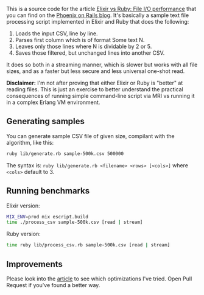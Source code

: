 This is a source code for the article [Elixir vs Ruby: File I/O performance](http://cloudless.pl/articles/12-elixir-vs-ruby-file-i-o-performance) that you can find on the [Phoenix on Rails blog](http://cloudless.pl/articles?series=phoenix-on-rails). It's basically a sample text file processing script implemented in Elixir and Ruby that does the following:

1. Loads the input CSV, line by line.
2. Parses first column which is of format Some text N.
3. Leaves only those lines where N is dividable by 2 or 5.
4. Saves those filtered, but unchanged lines into another CSV.

It does so both in a streaming manner, which is slower but works with all file sizes, and as a faster but less secure and less universal one-shot read.

**Disclaimer:** I'm not after proving that either Elixir or Ruby is "better" at reading files. This is just an exercise to better understand the practical consequences of running simple command-line script via MRI vs running it in a complex Erlang VM environment.

## Generating samples

You can generate sample CSV file of given size, compilant with the algorithm, like this:

```sh
ruby lib/generate.rb sample-500k.csv 500000
```

The syntax is: `ruby lib/generate.rb <filename> <rows> [<cols>]` where `<cols>` default to 3.

## Running benchmarks

Elixir version:

```sh
MIX_ENV=prod mix escript.build
time ./process_csv sample-500k.csv [read | stream]
```

Ruby version:

```sh
time ruby lib/process_csv.rb sample-500k.csv [read | stream]
```

## Improvements

Please look into the [article](http://cloudless.pl/articles/12-elixir-vs-ruby-file-i-o-performance) to see which optimizations I've tried. Open Pull Request if you've found a better way.
